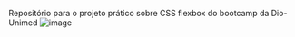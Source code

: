 Repositório para o projeto prático sobre CSS flexbox do bootcamp da Dio-Unimed
![image](https://user-images.githubusercontent.com/97969692/172944603-11f65b88-87a2-46e3-b3d0-ad1f82111549.png)
